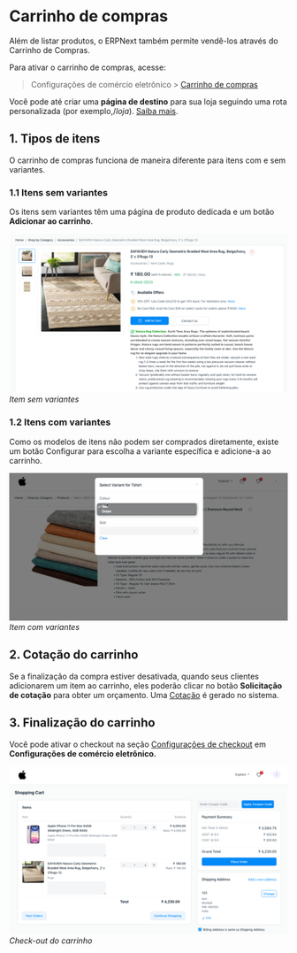 # Carrinho de compras



Além de listar produtos, o ERPNext também permite vendê-los através do Carrinho de Compras.


Para ativar o carrinho de compras, acesse:



> 
> Configurações de comércio eletrônico > [Carrinho de compras](/docs/pt/e_commerce_settings#shopping-cart)
> 
> 
> 


Você pode até criar uma **página de destino** para sua loja seguindo uma rota personalizada (por exemplo,/*loja*).
[Saiba mais](/docs/pt/website/store-landing-page).


## 1. Tipos de itens


O carrinho de compras funciona de maneira diferente para itens com e sem variantes.


### 1.1 Itens sem variantes


Os itens sem variantes têm uma página de produto dedicada e um botão **Adicionar ao carrinho**.


![Item sem variantes](/files/web-item-striked-price.png)
*Item sem variantes*


### 1.2 Itens com variantes


Como os modelos de itens não podem ser comprados diretamente, existe um botão Configurar para
escolha a variante específica e adicione-a ao carrinho.


![Item com variantes](/files/variant-selection.gif)
*Item com variantes*


## 2. Cotação do carrinho


Se a finalização da compra estiver desativada, quando seus clientes adicionarem um item ao carrinho, eles poderão clicar
no botão **Solicitação de cotação** para obter um orçamento. Uma [Cotação](/docs/pt/selling/quotation)
é gerado no sistema.


## 3. Finalização do carrinho


Você pode ativar o checkout na seção [Configurações de checkout](/docs/pt/e_commerce/e_commerce_settings#checkout-settings) em **Configurações de comércio eletrônico.**


![Checkout do carrinho](/files/cart-with-checkout.png)
*Check-out do carrinho*



